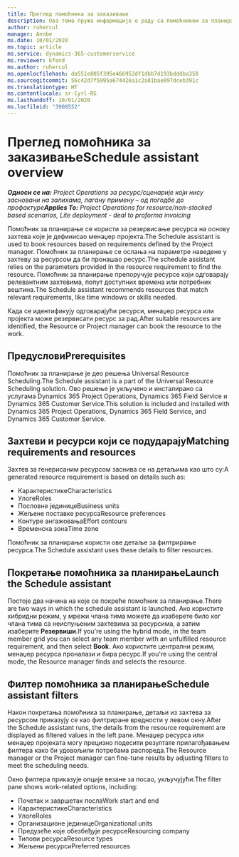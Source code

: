 ```yaml
---
title: Преглед помоћника за заказивање
description: Ова тема пружа информације о раду са помоћником за планирање ради резервисања ресурса.
author: ruhercul
manager: Annbe
ms.date: 10/01/2020
ms.topic: article
ms.service: dynamics-365-customerservice
ms.reviewer: kfend
ms.author: ruhercul
ms.openlocfilehash: da551e805f395e466952df1dbb7d193bdddba358
ms.sourcegitcommit: 56c42d7f5995a674426a1c2a81bae897dceb391c
ms.translationtype: HT
ms.contentlocale: sr-Cyrl-RS
ms.lasthandoff: 10/01/2020
ms.locfileid: "3908552"
---
```

# <a name="schedule-assistant-overview"></a><span data-ttu-id="24456-103">Преглед помоћника за заказивање</span><span class="sxs-lookup"><span data-stu-id="24456-103">Schedule assistant overview</span></span>

<span data-ttu-id="24456-104">_**Односи се на:** Project Operations за ресурс/сценарије који нису засновани на залихама, лагану примену – од погодбе до профактуре_</span><span class="sxs-lookup"><span data-stu-id="24456-104">_**Applies To:** Project Operations for resource/non-stocked based scenarios, Lite deployment - deal to proforma invoicing_</span></span>

<span data-ttu-id="24456-105">Помоћник за планирање се користи за резервисање ресурса на основу захтева које је дефинисао менаџер пројекта.</span><span class="sxs-lookup"><span data-stu-id="24456-105">The Schedule assistant is used to book resources based on requirements defined by the Project manager.</span></span> <span data-ttu-id="24456-106">Помоћник за планирање се ослања на параметре наведене у захтеву за ресурсом да би пронашао ресурс.</span><span class="sxs-lookup"><span data-stu-id="24456-106">The schedule assistant relies on the parameters provided in the resource requirement to find the resource.</span></span> <span data-ttu-id="24456-107">Помоћник за планирање препоручује ресурсе који одговарају релевантним захтевима, попут доступних времена или потребних вештина.</span><span class="sxs-lookup"><span data-stu-id="24456-107">The Schedule assistant recommends resources that match relevant requirements, like time windows or skills needed.</span></span>

<span data-ttu-id="24456-108">Када се идентификују одговарајући ресурси, менаџер ресурса или пројекта може резервисати ресурс за рад.</span><span class="sxs-lookup"><span data-stu-id="24456-108">After suitable resources are identified, the Resource or Project manager can book the resource to the work.</span></span>

## <a name="prerequisites"></a><span data-ttu-id="24456-109">Предуслови</span><span class="sxs-lookup"><span data-stu-id="24456-109">Prerequisites</span></span>

<span data-ttu-id="24456-110">Помоћник за планирање је део решења Universal Resource Scheduling.</span><span class="sxs-lookup"><span data-stu-id="24456-110">The Schedule assistant is a part of the Universal Resource Scheduling solution.</span></span> <span data-ttu-id="24456-111">Ово решење је укључено и инсталирано са услугама Dynamics 365 Project Operations, Dynamics 365 Field Service и Dynamics 365 Customer Service.</span><span class="sxs-lookup"><span data-stu-id="24456-111">This solution is included and installed with Dynamics 365 Project Operations, Dynamics 365 Field Service, and Dynamics 365 Customer Service.</span></span>

## <a name="matching-requirements-and-resources"></a><span data-ttu-id="24456-112">Захтеви и ресурси који се подударају</span><span class="sxs-lookup"><span data-stu-id="24456-112">Matching requirements and resources</span></span>

<span data-ttu-id="24456-113">Захтев за генерисаним ресурсом заснива се на детаљима као што су:</span><span class="sxs-lookup"><span data-stu-id="24456-113">A generated resource requirement is based on details such as:</span></span>

-   <span data-ttu-id="24456-114">Карактеристике</span><span class="sxs-lookup"><span data-stu-id="24456-114">Characteristics</span></span>
-   <span data-ttu-id="24456-115">Улоге</span><span class="sxs-lookup"><span data-stu-id="24456-115">Roles</span></span>
-   <span data-ttu-id="24456-116">Пословне јединице</span><span class="sxs-lookup"><span data-stu-id="24456-116">Business units</span></span>
-   <span data-ttu-id="24456-117">Жељене поставке ресурса</span><span class="sxs-lookup"><span data-stu-id="24456-117">Resource preferences</span></span>
-   <span data-ttu-id="24456-118">Контуре ангажовања</span><span class="sxs-lookup"><span data-stu-id="24456-118">Effort contours</span></span>
-   <span data-ttu-id="24456-119">Временска зона</span><span class="sxs-lookup"><span data-stu-id="24456-119">Time zone</span></span>

<span data-ttu-id="24456-120">Помоћник за планирање користи ове детаље за филтрирање ресурса.</span><span class="sxs-lookup"><span data-stu-id="24456-120">The Schedule assistant uses these details to filter resources.</span></span>

## <a name="launch-the-schedule-assistant"></a><span data-ttu-id="24456-121">Покретање помоћника за планирање</span><span class="sxs-lookup"><span data-stu-id="24456-121">Launch the Schedule assistant</span></span>

<span data-ttu-id="24456-122">Постоје два начина на које се покреће помоћник за планирање.</span><span class="sxs-lookup"><span data-stu-id="24456-122">There are two ways in which the schedule assistant is launched.</span></span> <span data-ttu-id="24456-123">Ако користите хибридни режим, у мрежи члана тима можете да изаберете било ког члана тима са неиспуњеним захтевима за ресурсима, а затим изаберите **Резервиши**.</span><span class="sxs-lookup"><span data-stu-id="24456-123">If you're using the hybrid mode, in the team member grid you can select any team member with an unfulfilled resource requirement, and then select **Book**.</span></span> <span data-ttu-id="24456-124">Ако користите централни режим, менаџер ресурса проналази и бира ресурс.</span><span class="sxs-lookup"><span data-stu-id="24456-124">If you're using the central mode, the Resource manager finds and selects the resource.</span></span>

## <a name="schedule-assistant-filters"></a><span data-ttu-id="24456-125">Филтер помоћника за планирање</span><span class="sxs-lookup"><span data-stu-id="24456-125">Schedule assistant filters</span></span>

<span data-ttu-id="24456-126">Након покретања помоћника за планирање, детаљи из захтева за ресурсом приказују се као филтриране вредности у левом окну.</span><span class="sxs-lookup"><span data-stu-id="24456-126">After the Schedule assistant runs, the details from the resource requirement are displayed as filtered values in the left pane.</span></span> <span data-ttu-id="24456-127">Менаџер ресурса или менаџер пројеката могу прецизно подесити резултате прилагођавањем филтера како би удовољили потребама распореда.</span><span class="sxs-lookup"><span data-stu-id="24456-127">The Resource manager or the Project manager can fine-tune results by adjusting filters to meet the scheduling needs.</span></span>

<span data-ttu-id="24456-128">Окно филтера приказује опције везане за посао, укључујући:</span><span class="sxs-lookup"><span data-stu-id="24456-128">The filter pane shows work-related options, including:</span></span>

-   <span data-ttu-id="24456-129">Почетак и завршетак посла</span><span class="sxs-lookup"><span data-stu-id="24456-129">Work start and end</span></span>
-   <span data-ttu-id="24456-130">Карактеристике</span><span class="sxs-lookup"><span data-stu-id="24456-130">Characteristics</span></span>
-   <span data-ttu-id="24456-131">Улоге</span><span class="sxs-lookup"><span data-stu-id="24456-131">Roles</span></span>
-   <span data-ttu-id="24456-132">Организационе јединице</span><span class="sxs-lookup"><span data-stu-id="24456-132">Organizational units</span></span>
-   <span data-ttu-id="24456-133">Предузеће које обезбеђује ресурсе</span><span class="sxs-lookup"><span data-stu-id="24456-133">Resourcing company</span></span>
-   <span data-ttu-id="24456-134">Типови ресурса</span><span class="sxs-lookup"><span data-stu-id="24456-134">Resource types</span></span>
-   <span data-ttu-id="24456-135">Жељени ресурси</span><span class="sxs-lookup"><span data-stu-id="24456-135">Preferred resources</span></span>
